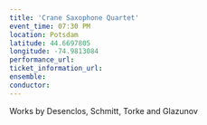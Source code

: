 ```yaml
---
title: 'Crane Saxophone Quartet'
event_time: 07:30 PM
location: Potsdam
latitude: 44.6697805
longitude: -74.9813084
performance_url: 
ticket_information_url: 
ensemble: 
conductor: 
---
```

Works by Desenclos, Schmitt, Torke and Glazunov